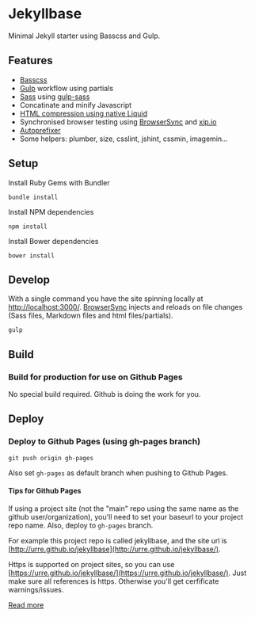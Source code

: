 # Jekyllbase

Minimal Jekyll starter using Basscss and Gulp.

## Features
+ [Basscss](http://www.basscss.com/)
+ [Gulp](http://gulpjs.com/) workflow using partials
+ [Sass](http://sass-lang.com/) using [gulp-sass](https://www.npmjs.com/package/gulp-sass)
+ Concatinate and minify Javascript
+ [HTML compression using native Liquid](https://github.com/penibelst/jekyll-compress-html)
+ Synchronised browser testing using [BrowserSync](http://www.browsersync.io/) and [xip.io](http://xip.io/)
+ [Autoprefixer](https://www.npmjs.com/package/gulp-autoprefixer)
+ Some helpers: plumber, size, csslint, jshint, cssmin, imagemin...

## Setup

Install Ruby Gems with Bundler

	bundle install 

Install NPM dependencies

	npm install

Install Bower dependencies

	bower install

## Develop

With a single command you have the site spinning locally at [http://localhost:3000/](http://localhost:3000/). [BrowserSync](http://www.browsersync.io) injects and reloads on file changes (Sass files, Markdown files and html files/partials).

    gulp

## Build

### Build for production for use on Github Pages

No special build required. Github is doing the work for you.

## Deploy

### Deploy to Github Pages (using gh-pages branch)

	git push origin gh-pages

Also set ``gh-pages`` as default branch when pushing to Github Pages.

#### Tips for Github Pages

If using a project site (not the "main" repo using the same name as the github user/organization), you'll need to set your baseurl to your project repo name. Also, deploy to ``gh-pages`` branch. 

For example this project repo is called jekyllbase, and the site url is [http://urre.github.io/jekyllbase](http://urre.github.io/jekyllbase/). 

Https is supported on project sites, so you can use [https://urre.github.io/jekyllbase/](https://urre.github.io/jekyllbase/). Just make sure all references is https. Otherwise you'll get cerfificate warnings/issues.

[Read more](https://pages.github.com/)